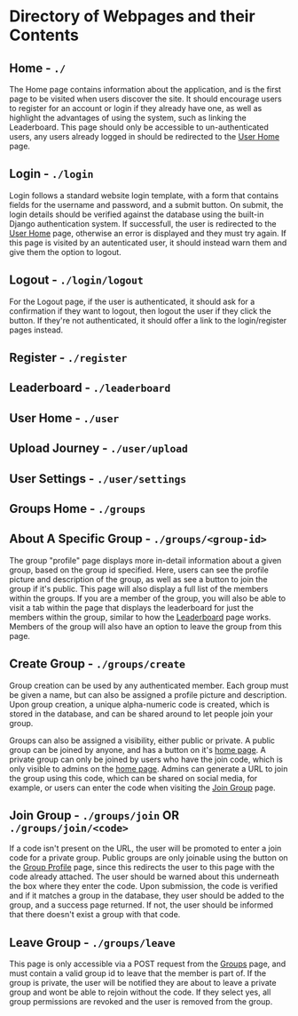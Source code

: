 
# Directory of Webpages and their Contents

## Home - `./`

The Home page contains information about the application, and is the first page to be visited when users discover the site. It should encourage users to register for an account or login if they already have one, as well as highlight the advantages of using the system, such as linking the Leaderboard. This page should only be accessible to un-authenticated users, any users already logged in should be redirected to the [User Home](#user-home---user) page.

## Login - `./login`

Login follows a standard website login template, with a form that contains fields for the username and password, and a submit button. On submit, the login details should be verified against the database using the built-in Django authentication system. If successfull, the user is redirected to the [User Home](#user-home---user) page, otherwise an error is displayed and they must try again. If this page is visited by an autenticated user, it should instead warn them and give them the option to logout.

## Logout - `./login/logout`

For the Logout page, if the user is authenticated, it should ask for a confirmation if they want to logout, then logout the user if they click the button. If they're not authenticated, it should offer a link to the login/register pages instead.

## Register - `./register`

## Leaderboard - `./leaderboard`

## User Home - `./user`

## Upload Journey - `./user/upload`

## User Settings - `./user/settings`

## Groups Home - `./groups`

## About A Specific Group - `./groups/<group-id>`

The group "profile" page displays more in-detail information about a given group, based on the group id specified. Here, users can see the profile picture and description of the group, as well as see a button to join the group if it's public. This page will also display a full list of the members within the groups. If you are a member of the group, you will also be able to visit a tab within the page that displays the leaderboard for just the members within the group, similar to how the [Leaderboard](#leaderboard---leaderboard) page works. Members of the group will also have an option to leave the group from this page.

## Create Group - `./groups/create`

Group creation can be used by any authenticated member. Each group must be given a name, but can also be assigned a profile picture and description. Upon group creation, a unique alpha-numeric code is created, which is stored in the database, and can be shared around to let people join your group.

Groups can also be assigned a visibility, either public or private. A public group can be joined by anyone, and has a button on it's [home page](#about-a-specific-group---groupsgroup-id). A private group can only be joined by users who have the join code, which is only visible to admins on the [home page](#about-a-specific-group---groupsgroup-id). Admins can generate a URL to join the group using this code, which can be shared on social media, for example, or users can enter the code when visiting the [Join Group](#join-group---groupsjoin-or-groupsjoincode) page.

## Join Group - `./groups/join` OR `./groups/join/<code>`

If a code isn't present on the URL, the user will be promoted to enter a join code for a private group. Public groups are only joinable using the button on the [Group Profile](#about-a-specific-group---groupsgroup-id) page, since this redirects the user to this page with the code already attached. The user should be warned about this underneath the box where they enter the code. Upon submission, the code is verified and if it matches a group in the database, they user should be added to the group, and a success page returned. If not, the user should be informed that there doesn't exist a group with that code.

## Leave Group - `./groups/leave`

This page is only accessible via a POST request from the [Groups](#about-a-specific-group---groupsgroup-id) page, and must contain a valid group id to leave that the member is part of. If the group is private, the user will be notified they are about to leave a private group and wont be able to rejoin without the code. If they select yes, all group permissions are revoked and the user is removed from the group.